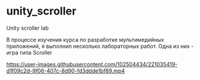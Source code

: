 # unity_scroller
Unity scroller lab

В процессе изучения курса по разработке мультимедийных приложений, я выполнил несколько лабораторных работ. Одна из них - игра типа Scroller


https://user-images.githubusercontent.com/102504434/221035419-d1f09c2d-9f06-407c-8d90-fd3ddde1bf89.mp4

